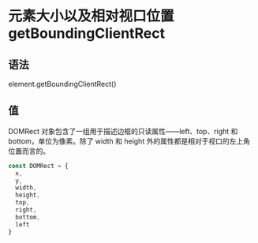 # 元素大小以及相对视口位置 getBoundingClientRect

## 语法

element.getBoundingClientRect()

## 值

DOMRect 对象包含了一组用于描述边框的只读属性——left、top、right 和 bottom，单位为像素。除了 width 和 height 外的属性都是相对于视口的左上角位置而言的。

```js
const DOMRect = {
  x,
  y,
  width,
  height,
  top,
  right,
  bottom,
  left
}
```
